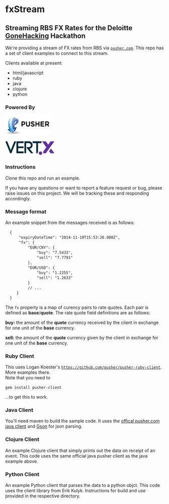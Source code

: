 # fxStream

## Streaming RBS FX Rates for the Deloitte [GoneHacking](http://gonehacking.com) Hackathon

We're providing a stream of FX rates from RBS via [`pusher.com`](http://pusher.com). This repo has a set of client examples to connect to this stream.

Clients available at present:

* html/javascript
* ruby
* java
* clojure
* python

### Powered By

<a href="http://pusher.com"><img src="./assets/pusher.png" alt="pusher" width="146" height="63"></a>

<a href="http://vertx.io"><img src="./assets/vertx.png" alt="vertx" width="156" height="47" ></a>


### Instructions

Clone this repo and run an example. 

If you have any questions or want to report a feature request or bug, please raise issues on this project. We will be tracking these and responding accordingly.

### Message format

An example snippet from the messages received is as follows:

```
  {
      "expiryDateTime": "2014-11-10T15:53:26.000Z",
      "fx": {
          "EUR/CNY": {
              "buy": "7.5433",
              "sell": "7.7791"
          },
          "EUR/USD": {
              "buy": "1.2255",
              "sell": "1.2633"
          }
          // ...
     }
  }
```

The `fx` property is a map of curency pairs to rate quotes. Each pair is defined as **base**/**quote**. The rate quote field definitions are as follows:

**buy:** the amount of the **quote** currency received by the client in exchange for one unit of the **base** currency.

**sell:** the amount of the **quote** currency given by the client in exchange for one unit of the **base** currency.

### Ruby Client

This uses Logan Koester's [`https://github.com/pusher/pusher-ruby-client`](pusher-ruby-client).  More examples there.  
Note that you need to

    gem install pusher-client

...to get this to work.

### Java Client

You'll need maven to build the sample code. It uses the [offical pusher.com java client](https://github.com/pusher/pusher-java-client) and [Gson](https://code.google.com/p/google-gson/) for json parsing.

### Clojure Client

An example Clojure client that simply prints out the data on receipt of an event. This code uses the same official java pusher client as the java example above.

### Python Client

An example Python client that parses the data to a python objct. This code uses the client library from Erik Kulyk. Instructions for build and use provided in the respective directory.
